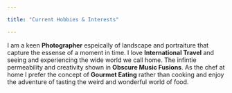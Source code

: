 ```yaml
---

title: "Current Hobbies & Interests"

---
```


I am a keen **Photographer** espeically of landscape and portraiture that capture the essense of a moment in time. I love **International Travel** and seeing and experiencing the wide world we call home. The infintie permeability and creativity shown in **Obscure Music Fusions**. As the chef at home I prefer the concept of **Gourmet Eating** rather than cooking and enjoy the adventure of tasting the weird and wonderful world of food. 